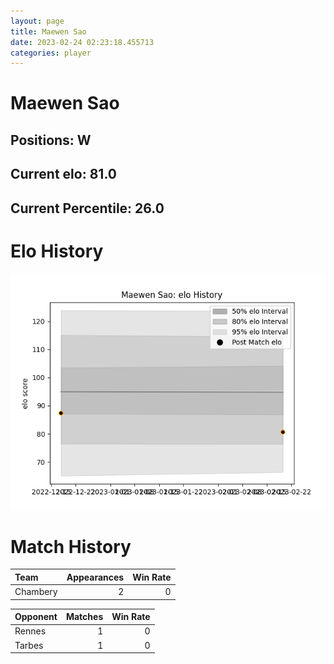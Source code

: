 ```yaml
---  
layout: page  
title: Maewen Sao  
date: 2023-02-24 02:23:18.455713  
categories: player  
---
```

# Maewen Sao

## Positions: W

## Current elo: 81.0

## Current Percentile: 26.0

# Elo History


![elo history](history_MaewenSao.png)
# Match History


| Team     |   Appearances |   Win Rate |
|:---------|--------------:|-----------:|
| Chambery |             2 |          0 |

| Opponent   |   Matches |   Win Rate |
|:-----------|----------:|-----------:|
| Rennes     |         1 |          0 |
| Tarbes     |         1 |          0 |